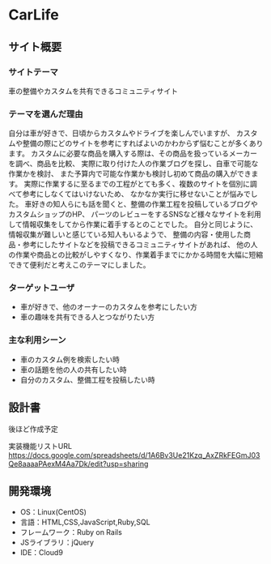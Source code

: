 # CarLife

## サイト概要
### サイトテーマ
車の整備やカスタムを共有できるコミュニティサイト

### テーマを選んだ理由
自分は車が好きで、日頃からカスタムやドライブを楽しんでいますが、
カスタムや整備の際にどのサイトを参考にすればよいのかわからず悩むことが多くあります。
カスタムに必要な商品を購入する際は、その商品を扱っているメーカーを調べ、商品を比較、
実際に取り付けた人の作業ブログを探し、自車で可能な作業かを検討、
また予算内で可能な作業かも検討し初めて商品の購入ができます。
実際に作業するに至るまでの工程がとても多く、複数のサイトを個別に調べて参考にしなくてはいけないため、
なかなか実行に移せないことが悩みでした。
車好きの知人らにも話を聞くと、整備の作業工程を投稿しているブログやカスタムショップのHP、
パーツのレビューをするSNSなど様々なサイトを利用して情報収集をしてから作業に着手するとのことでした。
自分と同じように、情報収集が難しいと感じている知人もいるようで、
整備の内容・使用した商品・参考にしたサイトなどを投稿できるコミュニティサイトがあれば、
他の人の作業や商品との比較がしやすくなり、作業着手までにかかる時間を大幅に短縮できて便利だと考えこのテーマにしました。



### ターゲットユーザ
- 車が好きで、他のオーナーのカスタムを参考にしたい方
- 車の趣味を共有できる人とつながりたい方


### 主な利用シーン
- 車のカスタム例を検索したい時
- 車の話題を他の人の共有したい時
- 自分のカスタム、整備工程を投稿したい時


## 設計書
後ほど作成予定

実装機能リストURL
https://docs.google.com/spreadsheets/d/1A6Bv3Ue21Kzq_AxZRkFEGmJ03Qe8aaaaPAexM4Aa7Dk/edit?usp=sharing

## 開発環境
- OS：Linux(CentOS)
- 言語：HTML,CSS,JavaScript,Ruby,SQL
- フレームワーク：Ruby on Rails
- JSライブラリ：jQuery
- IDE：Cloud9

